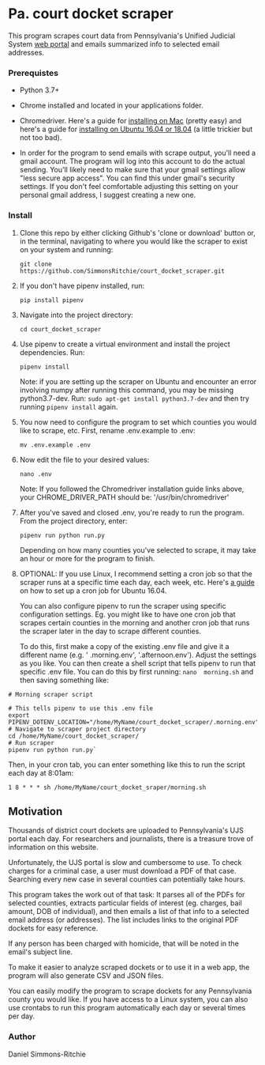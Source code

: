 # Pa. court docket scraper

This program scrapes court data from Pennsylvania's Unified Judicial System [web portal](https://ujsportal.pacourts.us/DocketSheets/MDJ.aspx) and emails summarized info to selected email addresses.

### Prerequistes

- Python 3.7+

- Chrome installed and located in your applications folder.

- Chromedriver. Here's a guide for [installing on Mac](http://jonathansoma.com/lede/foundations-2017/classes/more-scraping/selenium/) (pretty easy) and 
here's a guide for [installing on Ubuntu 16.04 or 18.04](https://tecadmin.net/setup-selenium-chromedriver-on-ubuntu/) (a little trickier but not too bad).

- In order for the program to send emails with scrape output, you'll need a 
gmail account. The program will log into this account to do the actual sending. You'll likely need to make sure that your gmail settings allow "less secure app access". You can find this under gmail's security settings. If you don't feel comfortable adjusting this setting on your personal gmail address, I suggest creating a new one. 

### Install

1. Clone this repo by either clicking Github's 'clone or download' button or,
 in the terminal, navigating to where you would like the 
scraper to exist on your system and running:

    `git clone https://github.com/SimmonsRitchie/court_docket_scraper.git`

2. If you don't have pipenv installed, run:

    `pip install pipenv`

3. Navigate into the project directory:

    `cd court_docket_scraper`
     
4. Use pipenv to create a virtual environment and install the project 
dependencies. Run:

    `pipenv install`
    
    Note: if you are setting up the scraper on Ubuntu and encounter an error
     involving numpy after running this command, you may be missing 
     python3.7-dev. Run: `sudo apt-get install python3.7-dev` and then try 
     running `pipenv install` again.

5. You now need to configure the program to set which counties you would 
like to scrape, etc. First, rename .env.example to .env:

    `mv .env.example .env`

6. Now edit the file to your desired values:

    `nano .env`

    Note: If you followed the Chromedriver installation guide links above, 
    your CHROME_DRIVER_PATH should be: '/usr/bin/chromedriver'

7. After you've saved and closed .env, you're ready to run the program. 
From the project directory, enter: 

    `pipenv run python run.py`
    
    Depending on how many counties you've selected to scrape, it may take an hour or more for the program to finish.
    
8. OPTIONAL: If you use Linux, I recommend setting a cron job so that the 
scraper runs at a specific time each day, each week, etc. Here's [a guide](https://www.liquidweb.com/kb/create-a-cron-task-in-ubuntu-16-04/) on 
how to set up a cron job for Ubuntu 16.04.

    You can also configure pipenv to run the scraper using specific 
configuration settings. Eg. you might like to have one cron job that scrapes
 certain counties in the morning and another cron job that runs the scraper 
 later in the day to scrape different counties.
 
   To do this, first make a copy of the existing .env file and give it a different name (e.g. '
 .morning.env', '.afternoon.env'). Adjust the settings as you like. You can 
 then create a shell script that 
 tells pipenv to run that specific .env file. You can do this by first 
 running: `nano 
 morning.sh` and then 
 saving something like:
 

```
# Morning scraper script

# This tells pipenv to use this .env file
export PIPENV_DOTENV_LOCATION="/home/MyName/court_docket_scraper/.morning.env"
# Navigate to scraper project directory
cd /home/MyName/court_docket_scraper/
# Run scraper
pipenv run python run.py`
```

Then, in your cron tab, you can enter something like this to run the script 
each day at 8:01am:

```1 8 * * * sh /home/MyName/court_docket_sraper/morning.sh```
 

## Motivation

Thousands of district court dockets are uploaded to Pennsylvania's UJS portal each day. For researchers and journalists, there is a treasure trove of information on this website.

Unfortunately, the UJS portal is slow and cumbersome to use. To check 
charges for a criminal case, a user must download a PDF of that case. 
Searching every new case in several counties can potentially take 
hours.

This program takes the work out of that task: It parses all of the PDFs for 
selected counties, extracts particular fields of interest (eg. charges, bail amount, DOB of individual), and then emails a list of that info to a selected email address (or addresses). The list includes links to the original PDF dockets for easy reference.

If any person has been charged with homicide, that will be noted in the email's subject line.

To make it easier to analyze scraped dockets or to use it in a web app, the program will also generate CSV and JSON files.

You can easily modify the program to scrape dockets for any Pennsylvania county you would like. If you have access to a Linux system, you can also use crontabs to run this program automatically each day or several times per day.

### Author

Daniel Simmons-Ritchie
